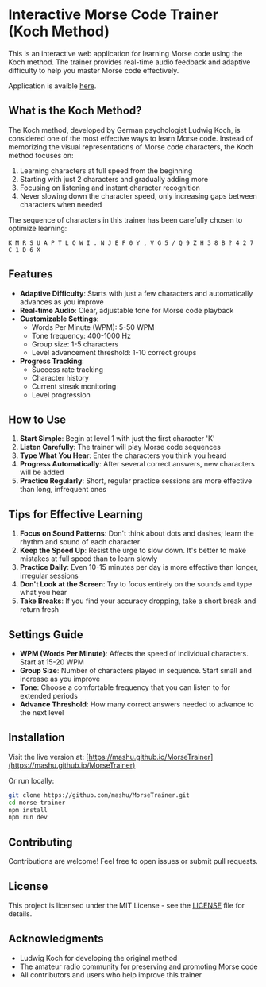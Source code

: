 # Interactive Morse Code Trainer (Koch Method)

This is an interactive web application for learning Morse code using the Koch method. The trainer provides real-time audio feedback and adaptive difficulty to help you master Morse code effectively.

Application is avaible [here](https://mashu.github.io/MorseTrainer/).

## What is the Koch Method?

The Koch method, developed by German psychologist Ludwig Koch, is considered one of the most effective ways to learn Morse code. Instead of memorizing the visual representations of Morse code characters, the Koch method focuses on:

1. Learning characters at full speed from the beginning
2. Starting with just 2 characters and gradually adding more
3. Focusing on listening and instant character recognition
4. Never slowing down the character speed, only increasing gaps between characters when needed

The sequence of characters in this trainer has been carefully chosen to optimize learning:
```
K M R S U A P T L O W I . N J E F 0 Y , V G 5 / Q 9 Z H 3 8 B ? 4 2 7 C 1 D 6 X
```

## Features

- **Adaptive Difficulty**: Starts with just a few characters and automatically advances as you improve
- **Real-time Audio**: Clear, adjustable tone for Morse code playback
- **Customizable Settings**:
  - Words Per Minute (WPM): 5-50 WPM
  - Tone frequency: 400-1000 Hz
  - Group size: 1-5 characters
  - Level advancement threshold: 1-10 correct groups
- **Progress Tracking**:
  - Success rate tracking
  - Character history
  - Current streak monitoring
  - Level progression

## How to Use

1. **Start Simple**: Begin at level 1 with just the first character 'K'
2. **Listen Carefully**: The trainer will play Morse code sequences
3. **Type What You Hear**: Enter the characters you think you heard
4. **Progress Automatically**: After several correct answers, new characters will be added
5. **Practice Regularly**: Short, regular practice sessions are more effective than long, infrequent ones

## Tips for Effective Learning

1. **Focus on Sound Patterns**: Don't think about dots and dashes; learn the rhythm and sound of each character
2. **Keep the Speed Up**: Resist the urge to slow down. It's better to make mistakes at full speed than to learn slowly
3. **Practice Daily**: Even 10-15 minutes per day is more effective than longer, irregular sessions
4. **Don't Look at the Screen**: Try to focus entirely on the sounds and type what you hear
5. **Take Breaks**: If you find your accuracy dropping, take a short break and return fresh

## Settings Guide

- **WPM (Words Per Minute)**: Affects the speed of individual characters. Start at 15-20 WPM
- **Group Size**: Number of characters played in sequence. Start small and increase as you improve
- **Tone**: Choose a comfortable frequency that you can listen to for extended periods
- **Advance Threshold**: How many correct answers needed to advance to the next level

## Installation

Visit the live version at: [https://mashu.github.io/MorseTrainer](https://mashu.github.io/MorseTrainer)

Or run locally:
```bash
git clone https://github.com/mashu/MorseTrainer.git
cd morse-trainer
npm install
npm run dev
```

## Contributing

Contributions are welcome! Feel free to open issues or submit pull requests.

## License

This project is licensed under the MIT License - see the [LICENSE](LICENSE) file for details.

## Acknowledgments

- Ludwig Koch for developing the original method
- The amateur radio community for preserving and promoting Morse code
- All contributors and users who help improve this trainer
